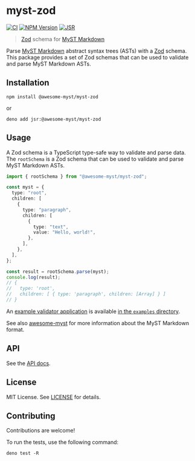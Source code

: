 # myst-zod

[![CI](https://github.com/awesome-myst/myst-zod/actions/workflows/test.yml/badge.svg)](https://github.com/awesome-myst/myst-zod/actions/workflows/test.yml)
[![NPM Version](https://img.shields.io/npm/v/%40awesome-myst/myst-zod?style=flat)](https://www.npmjs.com/package/@awesome-myst/myst-zod)
[![JSR](https://jsr.io/badges/@awesome-myst/myst-zod)](https://jsr.io/@awesome-myst/myst-zod)

> [Zod] schema for [MyST Markdown]

Parse [MyST Markdown] abstract syntax trees (ASTs) with a [Zod] schema. This
package provides a set of Zod schemas that can be used to validate and parse
MyST Markdown ASTs.

## Installation

```shell
npm install @awesome-myst/myst-zod
```

or

```shell
deno add jsr:@awesome-myst/myst-zod
```

## Usage

A Zod schema is a TypeScript type-safe way to validate and parse data. The
`rootSchema` is a Zod schema that can be used to validate and parse MyST
Markdown ASTs.

```typescript
import { rootSchema } from "@awesome-myst/myst-zod";

const myst = {
  type: "root",
  children: [
    {
      type: "paragraph",
      children: [
        {
          type: "text",
          value: "Hello, world!",
        },
      ],
    },
  ],
};

const result = rootSchema.parse(myst);
console.log(result);
// {
//   type: 'root',
//   children: [ { type: 'paragraph', children: [Array] } ]
// }
```

An
[example validator application](https://awesome-myst.github.io/myst-zod/examples/validator/)
is available
[in the `examples` directory](https://github.com/awesome-myst/myst-zod/blob/aaf48d575310e07d1c8795d935af3836f4d578be/examples/validator/index.html#L56-L62).

See also [awesome-myst] for more information about the MyST Markdown format.

## API

See the [API docs](https://jsr.io/@awesome-myst/myst-zod/doc).

## License

MIT License. See [LICENSE](./LICENSE.txt) for details.

## Contributing

Contributions are welcome!

To run the tests, use the following command:

```shell
deno test -R
```

[awesome-myst]: https://github.com/awesome-myst/awesome-myst
[Zod]: https://zod.dev/
[MyST Markdown]: https://mystmd.org/
